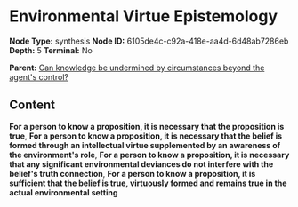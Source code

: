 # Environmental Virtue Epistemology

**Node Type:** synthesis
**Node ID:** 6105de4c-c92a-418e-aa4d-6d48ab7286eb
**Depth:** 5
**Terminal:** No

**Parent:** [Can knowledge be undermined by circumstances beyond the agent's control?](can-knowledge-be-undermined-by-circumstances-beyond-the-agents-control-antithesis-a1946a66-c4ab-4e9f-8ab2-64ac98391f25.md)

## Content

**For a person to know a proposition, it is necessary that the proposition is true**, **For a person to know a proposition, it is necessary that the belief is formed through an intellectual virtue supplemented by an awareness of the environment's role**, **For a person to know a proposition, it is necessary that any significant environmental deviances do not interfere with the belief's truth connection**, **For a person to know a proposition, it is sufficient that the belief is true, virtuously formed and remains true in the actual environmental setting**
